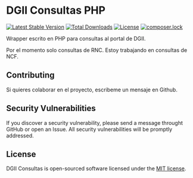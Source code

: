 # DGII Consultas PHP

[![Latest Stable Version](https://poser.pugx.org/laravel/lumen-framework/v/stable.svg)](https://packagist.org/packages/josespinal/consultas-dgii)
[![Total Downloads](https://poser.pugx.org/josespinal/consultas-dgii/downloads)](https://packagist.org/packages/josespinal/consultas-dgii)
[![License](https://poser.pugx.org/josespinal/consultas-dgii/license)](https://packagist.org/packages/josespinal/consultas-dgii)
[![composer.lock](https://poser.pugx.org/josespinal/consultas-dgii/composerlock)](https://packagist.org/packages/josespinal/consultas-dgii)

Wrapper escrito en PHP para consultas al portal de DGII.

Por el momento solo consultas de RNC. Estoy trabajando en consultas de NCF.

## Contributing

Si quieres colaborar en el proyecto, escribeme un mensaje en Github.

## Security Vulnerabilities

If you discover a security vulnerability, please send a message throught GitHub or open an Issue. All security vulnerabilities will be promptly addressed.

## License

DGII Consultas is open-sourced software licensed under the [MIT license](https://opensource.org/licenses/MIT).
